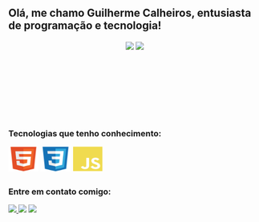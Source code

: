 ## Olá, me chamo Guilherme Calheiros, entusiasta de programação e tecnologia!

<div  align="center" style="margin-bottom:100px;">
  <img width=36% align="center" src="https://github-readme-stats-git-main-rafaelalexandrino.vercel.app/api/top-langs/?username=Guilherme-Calheiros&show_icons=true&theme=radical&layout=compact" />
  <img width="40%"align="center" src=https://github-readme-stats.vercel.app/api?username=Guilherme-Calheiros&show_icons=true&theme=dracula&include_all_commits=true&count_private=true"/>
</div>


<br>
<br>
 
### Tecnologias que tenho conhecimento:
<div style="display: inline_block">
  <img align="center" alt="HTML" height="50" width="60" src="https://raw.githubusercontent.com/devicons/devicon/master/icons/html5/html5-original.svg">
  <img align="center" alt="CSS" height="50" width="60" src="https://raw.githubusercontent.com/devicons/devicon/master/icons/css3/css3-original.svg">
  <img align="center" alt="Js" height="50" width="60" src="https://raw.githubusercontent.com/devicons/devicon/master/icons/javascript/javascript-plain.svg">
</div>

##

### Entre em contato comigo:
<div>
  <a href="https://www.instagram.com/guilherme_calheiros_" target="_blank"><img src="https://img.shields.io/badge/-Instagram-%23E4405F?style=for-the-badge&logo=instagram&logoColor=white">
</a>
  <a href = "mailto:guilhermecalheiros522@gmail.com"> <img src="https://img.shields.io/badge/-Gmail-%23333?style=for-the-badge&logo=gmail&logoColor=white" target="_blank"></a>
  <a href="https://www.linkedin.com/in/guilherme-calheiros-940126238/" target="_blank"><img src="https://img.shields.io/badge/-LinkedIn-%230077B5?style=for-the-badge&logo=linkedin&logoColor=white"  target="_blank"></a>
</div>
